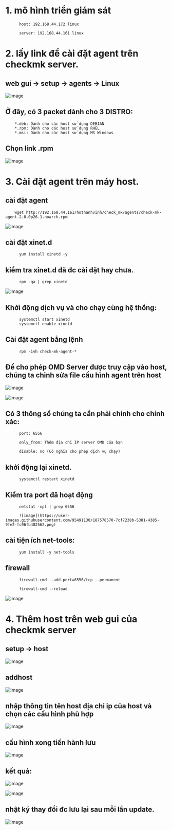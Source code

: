 # 1. mô hình triển giám sát 

          host: 192.168.44.172 linux

          server: 192.168.44.161 linux

# 2. lấy link để cài đặt agent trên checkmk server.

## web gui -> setup -> agents -> Linux
        
 ![image](https://user-images.githubusercontent.com/95491130/187575189-386f1422-0e37-4b2a-8aca-578b8a31502f.png)

##  Ở đây, có 3 packet dành cho 3 DISTRO:

        *.deb: Dành cho các host sử dụng DEBIAN
        *.rpm: Dành cho các host sử dụng RHEL
        *.msi: Dành cho các host sử dụng MS Windows
        
##  Chọn link .rpm

![image](https://user-images.githubusercontent.com/95491130/187575416-5548206c-9afc-46fa-98b2-13f0c3d4d937.png)

# 3. Cài đặt agent trên máy host. 

## cài đặt agent

        wget http://192.168.44.161/hothanhvinh/check_mk/agents/check-mk-agent-2.0.0p26-1.noarch.rpm

![image](https://user-images.githubusercontent.com/95491130/187575616-aa60b473-baea-4553-8510-6b8b5f8f623c.png)

## cài đặt xinet.d

          yum install xinetd -y

## kiểm tra xinet.d đã đc cài đặt hay chưa.

          rpm -qa | grep xinetd

![image](https://user-images.githubusercontent.com/95491130/187577786-2f2194f4-b533-4207-aa87-d36b1dcf8ad0.png)

## Khởi động dịch vụ và cho chạy cùng hệ thống:

          systemctl start xinetd
          systemctl enable xinetd

## Cài đặt agent bằng lệnh

          rpm -ivh check-mk-agent-*

## Để cho phép OMD Server được truy cập vào host, chúng ta chỉnh sửa file cấu hình agent trên host

![image](https://user-images.githubusercontent.com/95491130/187577957-9395fcf7-c931-4eb0-b3e8-039fd1c51beb.png)

![image](https://user-images.githubusercontent.com/95491130/187578030-f0362f37-e665-4624-afa9-a633642ad8a4.png)

## Có 3 thông số chúng ta cần phải chỉnh cho chính xác:

          port: 6556

          only_from: Thêm địa chỉ IP server OMD của bạn

          disable: no (Có nghĩa cho phép dịch vụ chạy)

## khởi động lại xinetd.

          systemctl restart xinetd
          
## Kiểm tra port đã hoạt động

          netstat -npl | grep 6556

          ![image](https://user-images.githubusercontent.com/95491130/187578570-7cf7238b-5381-4385-9fe2-fc96fb482562.png)

## cài tiện ích net-tools:

          yum install -y net-tools

## firewall

          firewall-cmd --add-port=6556/tcp --permanent

          firewall-cmd --reload

![image](https://user-images.githubusercontent.com/95491130/187578531-bc9f09ab-4878-4ec2-b9a9-d58991d23ccd.png)

# 4. Thêm host trên web gui của checkmk server

## setup -> host

![image](https://user-images.githubusercontent.com/95491130/187578922-e6cfb55d-ba01-4f99-b8ae-d7aac7ff1a6e.png)


## addhost

![image](https://user-images.githubusercontent.com/95491130/187579002-edbffc45-fe6a-461f-8ffc-5cc5e2ba4e0d.png)

## nhập thông tin tên host địa chỉ ip của host và chọn các cấu hình phù hợp

![image](https://user-images.githubusercontent.com/95491130/187579126-ff4c6caf-a065-4aa6-b7ec-e50298ee917e.png)

## cấu hình xong tiến hành lưu

![image](https://user-images.githubusercontent.com/95491130/187579192-29d127f0-6d8f-416c-b35c-8cdc5a027842.png)

## kết quả:

![image](https://user-images.githubusercontent.com/95491130/187579372-064c7e35-d006-4649-abbe-17f8289c4e93.png)

![image](https://user-images.githubusercontent.com/95491130/187579449-caa8c953-f903-4dd7-aa82-cd0b398ba161.png)

## nhật ký thay đổi đc lưu lại sau mỗi lần update.

![image](https://user-images.githubusercontent.com/95491130/187579596-31b3059c-0054-4805-8e69-44354a9b45be.png)
















 
 



